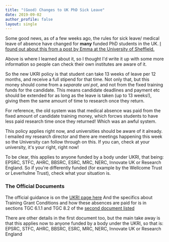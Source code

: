 ```yaml
---
title: "(Good) Changes to UK PhD Sick Leave"
date: 2019-09-02
author_profile: false
layout: single
---
```


Some good news, as of a few weeks ago, the rules for sick leave/ medical leave of absence have changed for **many** funded PhD students in the UK. [I found out about this from a post by Emma at the University of Sheffield.](https://twitter.com/ejnagouse/status/1164909959861145601?s=20)

Above is where I learned about it, so I thought I'd write it up with some more information so people can check their own institutes are aware of it. 

So the new UKRI policy is that student can take 13 weeks of leave per 12 months, and receive a full stipend for that time. Not only that, but this money should come from a *separate uni pot*, and not from the fixed training funds for the candidate. This means candidate deadlines and payment etc should be extended for as long as the leave is taken (up to 13 weeks!), giving them the same amount of time to research once they return. 

For reference, the old system was that medical absence was paid from the fixed amount of candidate training money, which forcws students to have less paid research time once they returned! Which was an awful system. 

This policy applies right now, and universities should be aware of it already. I emailed my research director and there are meetings happening this week so the University can follow through on this. If you can, check at your university, it's your right, right now!

To be clear, this applies to anyone funded by a body under UKRI, that being: EPSRC, STFC, AHRC, BBSRC, ESRC, MRC, NERC, Innovate UK or Research England. So if you're differently funded (for example by the Wellcome Trust or Leverhulme Trust), check what your situation is. 
 
### The Official Documents
The official guidance is on the [UKRI page here](https://www.ukri.org/funding/information-for-award-holders/grant-terms-and-conditions/)
And the specifics about Training Grant Conditions and how these absences are paid for is in sections TGC 6.1.1 and TGC 8.2 of the [second document listed](https://www.ukri.org/files/funding/ukri-training-grant-terms-and-conditions-jun19-pdf/)

There are other details in the first document too, but the main take away is that this applies now to anyone funded by a body under the UKRI, so that is: EPSRC, STFC, AHRC, BBSRC, ESRC, MRC, NERC, Innovate UK or Research England
 
